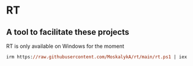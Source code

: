 # RT

## A tool to facilitate these projects

RT is only available on Windows for the moment

```ps
irm https://raw.githubusercontent.com/MoskalykA/rt/main/rt.ps1 | iex
```
